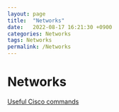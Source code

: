 ```yaml
---
layout: page
title:  "Networks"
date:   2022-08-17 16:21:30 +0900
categories: Networks
tags: Networks
permalink: /Networks
---
```


# Networks

[Useful Cisco commands](Networks%2004965b83d1b647479d0e93e6b54f30e0/Useful%20Cisco%20commands%20381e53546556453ca4e2af699002fc1f.md)